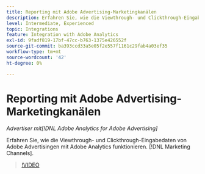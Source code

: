 ```yaml
---
title: Reporting mit Adobe Advertising-Marketingkanälen
description: Erfahren Sie, wie die Viewthrough- und Clickthrough-Eingabedaten von Adobe Advertisingen mit Adobe Analytics funktionieren. [!DNL Marketing Channels].
level: Intermediate, Experienced
topic: Integrations
feature: Integration with Adobe Analytics
exl-id: 9fadf819-17bf-47cc-b763-1375e426552f
source-git-commit: ba393ccd33a5e05f2e557f1161c29fab4a03ef35
workflow-type: tm+mt
source-wordcount: '42'
ht-degree: 0%

---
```


# Reporting mit Adobe Advertising-Marketingkanälen

*Advertiser mit[!DNL Adobe Analytics for Adobe Advertising]*

Erfahren Sie, wie die Viewthrough- und Clickthrough-Eingabedaten von Adobe Advertisingen mit Adobe Analytics funktionieren. [!DNL Marketing Channels].

>[!VIDEO](https://video.tv.adobe.com/v/33502)

